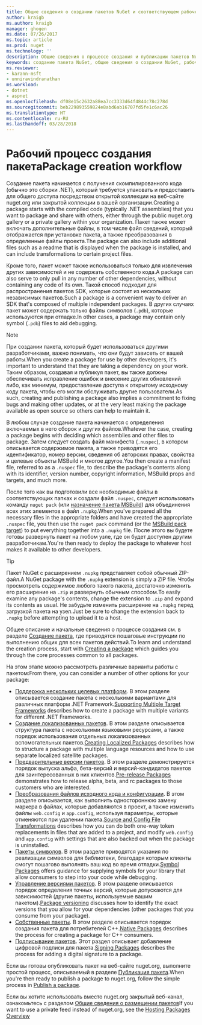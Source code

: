 ```yaml
---
title: Общие сведения о создании пакетов NuGet и соответствующем рабочем процессе | Документы Майкрософт
author: kraigb
ms.author: kraigb
manager: ghogen
ms.date: 07/26/2017
ms.topic: article
ms.prod: nuget
ms.technology: ''
description: Общие сведения о процессе создания и публикации пакетов NuGet со ссылками на отдельные части процесса.
keywords: создание пакета NuGet, общие сведения о создании NuGet, рабочий процесс создания NuGet, рабочий процесс создания пакета, общие сведения о процессе создания пакета.
ms.reviewer:
- karann-msft
- unniravindranathan
ms.workload:
- dotnet
- aspnet
ms.openlocfilehash: df08e15c2632a88ea7cc3333d64f4844c78c278d
ms.sourcegitcommit: beb229893559824e8abd6ab16707fd5fe1c6ac26
ms.translationtype: HT
ms.contentlocale: ru-RU
ms.lasthandoff: 03/28/2018
---
```

# <a name="package-creation-workflow"></a><span data-ttu-id="f9b18-104">Рабочий процесс создания пакета</span><span class="sxs-lookup"><span data-stu-id="f9b18-104">Package creation workflow</span></span>

<span data-ttu-id="f9b18-105">Создание пакета начинается с получения скомпилированного кода (обычно это сборки .NET), который требуется упаковать и предоставить для общего доступа посредством открытой коллекции на веб-сайте nuget.org или закрытой коллекции в вашей организации.</span><span class="sxs-lookup"><span data-stu-id="f9b18-105">Creating a package starts with the compiled code (typically .NET assemblies) that you want to package and share with others, either through the public nuget.org gallery or a private gallery within your organization.</span></span> <span data-ttu-id="f9b18-106">Пакет также может включать дополнительные файлы, в том числе файл сведений, который отображается при установке пакета, а также преобразования в определенные файлы проекта.</span><span class="sxs-lookup"><span data-stu-id="f9b18-106">The package can also include additional files such as a readme that is displayed when the package is installed, and can include transformations to certain project files.</span></span>

<span data-ttu-id="f9b18-107">Кроме того, пакет может также использоваться только для извлечения других зависимостей и не содержать собственного кода.</span><span class="sxs-lookup"><span data-stu-id="f9b18-107">A package can also serve to only pull in any number of other dependencies, without containing any code of its own.</span></span> <span data-ttu-id="f9b18-108">Такой способ подходит для распространения пакетов SDK, которые состоят из нескольких независимых пакетов.</span><span class="sxs-lookup"><span data-stu-id="f9b18-108">Such a package is a convenient way to deliver an SDK that's composed of multiple independent packages.</span></span> <span data-ttu-id="f9b18-109">В других случаях пакет может содержать только файлы символов (`.pdb`), которые используются при отладке.</span><span class="sxs-lookup"><span data-stu-id="f9b18-109">In other cases, a package may contain only symbol (`.pdb`) files to aid debugging.</span></span>

> [!Note]
> <span data-ttu-id="f9b18-110">При создании пакета, который будет использоваться другими разработчиками, важно понимать, что они будут зависеть от вашей работы.</span><span class="sxs-lookup"><span data-stu-id="f9b18-110">When you create a package for use by other developers, it's important to understand that they are taking a dependency on your work.</span></span> <span data-ttu-id="f9b18-111">Таким образом, создавая и публикуя пакет, вы также должны обеспечивать исправление ошибок и внесение других обновлений либо, как минимум, предоставление доступа к открытому исходному коду пакета, чтобы его могли обслуживать другие пользователи.</span><span class="sxs-lookup"><span data-stu-id="f9b18-111">As such, creating and publishing a package also implies a commitment to fixing bugs and making other updates, or at the very least making the package available as open source so others can help to maintain it.</span></span>

<span data-ttu-id="f9b18-112">В любом случае создание пакета начинается с определения включаемых в него сборок и других файлов.</span><span class="sxs-lookup"><span data-stu-id="f9b18-112">Whatever the case, creating a package begins with deciding which assemblies and other files to package.</span></span> <span data-ttu-id="f9b18-113">Затем следует создать файл манифеста (`.nuspec`), в котором описывается содержимое пакета, а также приводятся его идентификатор, номер версии, сведения об авторских правах, свойства и целевые объекты MSBuild и многое другое.</span><span class="sxs-lookup"><span data-stu-id="f9b18-113">You then create a manifest file, referred to as a `.nuspec` file, to describe the package's contents along with its identifier, version number, copyright information, MSBuild props and targets, and much more.</span></span>

<span data-ttu-id="f9b18-114">После того как вы подготовили все необходимые файлы в соответствующих папках и создали файл `.nuspec`, следует использовать команду `nuget pack` (или [назначение пакета MSBuild](../reference/msbuild-targets.md)) для объединения всех этих элементов в файл `.nupkg`.</span><span class="sxs-lookup"><span data-stu-id="f9b18-114">When you've prepared all the necessary files in the appropriate folders and have created the appropriate `.nuspec` file, you then use the `nuget pack` command (or the [MSBuild pack target](../reference/msbuild-targets.md)) to put everything together into a `.nupkg` file.</span></span> <span data-ttu-id="f9b18-115">После этого вы будете готовы развернуть пакет на любом узле, где он будет доступен другим разработчикам.</span><span class="sxs-lookup"><span data-stu-id="f9b18-115">You're then ready to deploy the package to whatever host makes it available to other developers.</span></span>

> [!Tip]
> <span data-ttu-id="f9b18-116">Пакет NuGet с расширением `.nupkg` представляет собой обычный ZIP-файл.</span><span class="sxs-lookup"><span data-stu-id="f9b18-116">A NuGet package with the `.nupkg` extension is simply a ZIP file.</span></span> <span data-ttu-id="f9b18-117">Чтобы просмотреть содержимое любого такого пакета, достаточно изменить его расширение на `.zip` и развернуть обычным способом.</span><span class="sxs-lookup"><span data-stu-id="f9b18-117">To easily examine any package's contents, change the extension to `.zip` and expand its contents as usual.</span></span> <span data-ttu-id="f9b18-118">Не забудьте изменить расширение на `.nupkg` перед загрузкой пакета на узел.</span><span class="sxs-lookup"><span data-stu-id="f9b18-118">Just be sure to change the extension back to `.nupkg` before attempting to upload it to a host.</span></span>

<span data-ttu-id="f9b18-119">Общее описание и начальные сведения о процессе создания см. в разделе [Создание пакета](../create-packages/creating-a-package.md), где приводятся пошаговые инструкции по выполнению общих для всех пакетов действий.</span><span class="sxs-lookup"><span data-stu-id="f9b18-119">To learn and understand the creation process, start with [Creating a package](../create-packages/creating-a-package.md) which guides you through the core processes common to all packages.</span></span>

<span data-ttu-id="f9b18-120">На этом этапе можно рассмотреть различные варианты работы с пакетом:</span><span class="sxs-lookup"><span data-stu-id="f9b18-120">From there, you can consider a number of other options for your package:</span></span>

- <span data-ttu-id="f9b18-121">[Поддержка нескольких целевых платформ](../create-packages/supporting-multiple-target-frameworks.md). В этом разделе описывается создание пакета с несколькими вариантами для различных платформ .NET Framework.</span><span class="sxs-lookup"><span data-stu-id="f9b18-121">[Supporting Multiple Target Frameworks](../create-packages/supporting-multiple-target-frameworks.md) describes how to create a package with multiple variants for different .NET Frameworks.</span></span>
- <span data-ttu-id="f9b18-122">[Создание локализованных пакетов](../create-packages/creating-localized-packages.md). В этом разделе описывается структура пакета с несколькими языковыми ресурсами, а также порядок использования отдельных локализованных вспомогательных пакетов.</span><span class="sxs-lookup"><span data-stu-id="f9b18-122">[Creating Localized Packages](../create-packages/creating-localized-packages.md) describes how to structure a package with multiple language resources and how to use separate localized satellite packages.</span></span>
- <span data-ttu-id="f9b18-123">[Предварительные версии пакетов](../create-packages/prerelease-packages.md). В этом разделе демонстрируется порядок выпуска альфа, бета-версий и версий-кандидатов пакетов для заинтересованных в них клиентов.</span><span class="sxs-lookup"><span data-stu-id="f9b18-123">[Pre-release Packages](../create-packages/prerelease-packages.md) demonstrates how to release alpha, beta, and rc packages to those customers who are interested.</span></span>
- <span data-ttu-id="f9b18-124">[Преобразования файлов исходного кода и конфигурации](../create-packages/source-and-config-file-transformations.md). В этом разделе описывается, как выполнить одностороннюю замену маркера в файлах, которые добавляются в проект, а также изменить файлы `web.config` и `app.config`, используя параметры, которые отменяются при удалении пакета.</span><span class="sxs-lookup"><span data-stu-id="f9b18-124">[Source and Config File Transformations](../create-packages/source-and-config-file-transformations.md) describes how you can do both one-way token replacements in files that are added to a project, and modify `web.config` and `app.config` with settings that are also backed out when the package is uninstalled.</span></span>
- <span data-ttu-id="f9b18-125">[Пакеты символов](../create-packages/symbol-packages.md). В этом разделе приводятся указания по реализации символов для библиотеки, благодаря которым клиенты смогут пошагово выполнять ваш код во время отладки.</span><span class="sxs-lookup"><span data-stu-id="f9b18-125">[Symbol Packages](../create-packages/symbol-packages.md) offers guidance for supplying symbols for your library that allow consumers to step into your code while debugging.</span></span>
- <span data-ttu-id="f9b18-126">[Управление версиями пакетов](../reference/package-versioning.md). В этом разделе описывается порядок определения точных версий, которые допускаются для зависимостей (другие пакеты, используемые вашим пакетом).</span><span class="sxs-lookup"><span data-stu-id="f9b18-126">[Package versioning](../reference/package-versioning.md) discusses how to identify the exact versions that you allow for your dependencies (other packages that you consume from your package).</span></span>
- <span data-ttu-id="f9b18-127">[Собственные пакеты](../create-packages/native-packages.md). В этом разделе описывается порядок создания пакета для потребителей C++.</span><span class="sxs-lookup"><span data-stu-id="f9b18-127">[Native Packages](../create-packages/native-packages.md) describes the process for creating a package for C++ consumers.</span></span>
- <span data-ttu-id="f9b18-128">[Подписывание пакетов](../create-packages/sign-a-package.md). Этот раздел описывает добавление цифровой подписи для пакета.</span><span class="sxs-lookup"><span data-stu-id="f9b18-128">[Signing Packages](../create-packages/sign-a-package.md) describes the process for adding a digital signature to a package.</span></span>

<span data-ttu-id="f9b18-129">Если вы готовы опубликовать пакет на веб-сайте nuget.org, выполните простой процесс, описываемый в разделе [Публикация пакета](../create-packages/publish-a-package.md).</span><span class="sxs-lookup"><span data-stu-id="f9b18-129">When you're then ready to publish a package to nuget.org, follow the simple process in [Publish a package](../create-packages/publish-a-package.md).</span></span>

<span data-ttu-id="f9b18-130">Если вы хотите использовать вместо nuget.org закрытый веб-канал, ознакомьтесь с разделом [Общие сведения о размещении пакетов](../hosting-packages/overview.md)</span><span class="sxs-lookup"><span data-stu-id="f9b18-130">If you want to use a private feed instead of nuget.org, see the [Hosting Packages Overview](../hosting-packages/overview.md)</span></span>

